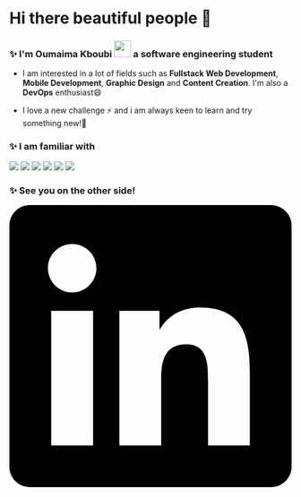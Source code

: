 # Hi there beautiful people 👋
### ✨ I'm Oumaima Kboubi <img src="https://raw.githubusercontent.com/MartinHeinz/MartinHeinz/master/wave.gif" width="30px"> a software engineering student


* I am interested in a lot of fields such as **Fullstack Web Development**, **Mobile Development**, **Graphic Design** and **Content Creation**. I'm also a **DevOps** enthusiast😄

* I love a new challenge ⚡ and i am always keen to learn and try something new!🤩

### ✨ I am familiar with
![](https://img.shields.io/static/v1?label=&message=Symfony&color=red) ![](https://img.shields.io/static/v1?label=&message=ReactNative&color=orange) ![](https://img.shields.io/static/v1?label=&message=Angular&color=yellow) ![](https://img.shields.io/static/v1?label=&message=NestJS&color=green)  ![](https://img.shields.io/static/v1?label=&message=Java/JEE&color=blue) ![](https://img.shields.io/static/v1?label=&message=Flutter&color=blueviolet)

### ✨ See you on the other side!
<svg role="img" viewBox="0 0 24 24" xmlns="http://www.w3.org/2000/svg"><title>LinkedIn</title><path d="M20.447 20.452h-3.554v-5.569c0-1.328-.027-3.037-1.852-3.037-1.853 0-2.136 1.445-2.136 2.939v5.667H9.351V9h3.414v1.561h.046c.477-.9 1.637-1.85 3.37-1.85 3.601 0 4.267 2.37 4.267 5.455v6.286zM5.337 7.433c-1.144 0-2.063-.926-2.063-2.065 0-1.138.92-2.063 2.063-2.063 1.14 0 2.064.925 2.064 2.063 0 1.139-.925 2.065-2.064 2.065zm1.782 13.019H3.555V9h3.564v11.452zM22.225 0H1.771C.792 0 0 .774 0 1.729v20.542C0 23.227.792 24 1.771 24h20.451C23.2 24 24 23.227 24 22.271V1.729C24 .774 23.2 0 22.222 0h.003z"/></svg>

<!--
**oumaima-kboubi/oumaima-kboubi** is a ✨ _special_ ✨ repository because its `README.md` (this file) appears on your GitHub profile.

Here are some ideas to get you started:

- 🔭 I’m currently working on ...
- 🌱 I’m currently learning ...
- 👯 I’m looking to collaborate on ...
- 🤔 I’m looking for help with ...
- 💬 Ask me about ...
- 📫 How to reach me: ...
- 😄 Pronouns: ...
- ⚡ Fun fact: ...
-->
